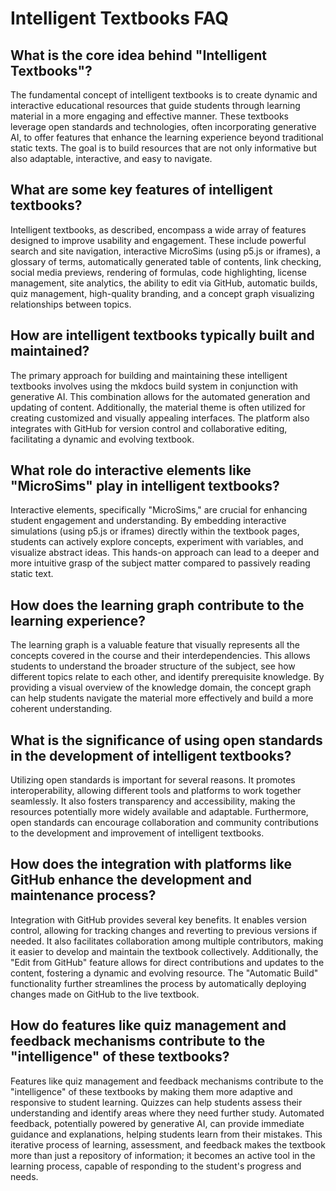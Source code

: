 # Intelligent Textbooks FAQ

<!-- Summary Created by Google NotebookLM after
just giving it the URL of the book.  Amazing! -->

## What is the core idea behind "Intelligent Textbooks"?

The fundamental concept of intelligent textbooks is to create dynamic and interactive educational resources that guide students through learning material in a more engaging and effective manner. These textbooks leverage open standards and technologies, often incorporating generative AI, to offer features that enhance the learning experience beyond traditional static texts. The goal is to build resources that are not only informative but also adaptable, interactive, and easy to navigate.

## What are some key features of intelligent textbooks?

Intelligent textbooks, as described, encompass a wide array of features designed to improve usability and engagement. These include powerful search and site navigation, interactive MicroSims (using p5.js or iframes), a glossary of terms, automatically generated table of contents, link checking, social media previews, rendering of formulas, code highlighting, license management, site analytics, the ability to edit via GitHub, automatic builds, quiz management, high-quality branding, and a concept graph visualizing relationships between topics.

## How are intelligent textbooks typically built and maintained?

The primary approach for building and maintaining these intelligent textbooks involves using the mkdocs build system in conjunction with generative AI. This combination allows for the automated generation and updating of content. Additionally, the material theme is often utilized for creating customized and visually appealing interfaces. The platform also integrates with GitHub for version control and collaborative editing, facilitating a dynamic and evolving textbook.

## What role do interactive elements like "MicroSims" play in intelligent textbooks?

Interactive elements, specifically "MicroSims," are crucial for enhancing student engagement and understanding. By embedding interactive simulations (using p5.js or iframes) directly within the textbook pages, students can actively explore concepts, experiment with variables, and visualize abstract ideas. This hands-on approach can lead to a deeper and more intuitive grasp of the subject matter compared to passively reading static text.

## How does the learning graph contribute to the learning experience?

The learning graph is a valuable feature that visually represents all the concepts covered in the course and their interdependencies. This allows students to understand the broader structure of the subject, see how different topics relate to each other, and identify prerequisite knowledge. By providing a visual overview of the knowledge domain, the concept graph can help students navigate the material more effectively and build a more coherent understanding.

## What is the significance of using open standards in the development of intelligent textbooks?

Utilizing open standards is important for several reasons. It promotes interoperability, allowing different tools and platforms to work together seamlessly. It also fosters transparency and accessibility, making the resources potentially more widely available and adaptable. Furthermore, open standards can encourage collaboration and community contributions to the development and improvement of intelligent textbooks.

## How does the integration with platforms like GitHub enhance the development and maintenance process?

Integration with GitHub provides several key benefits. It enables version control, allowing for tracking changes and reverting to previous versions if needed. It also facilitates collaboration among multiple contributors, making it easier to develop and maintain the textbook collectively. Additionally, the "Edit from GitHub" feature allows for direct contributions and updates to the content, fostering a dynamic and evolving resource. The "Automatic Build" functionality further streamlines the process by automatically deploying changes made on GitHub to the live textbook.

## How do features like quiz management and feedback mechanisms contribute to the "intelligence" of these textbooks?
Features like quiz management and feedback mechanisms contribute to the "intelligence" of these textbooks by making them more adaptive and responsive to student learning. Quizzes can help students assess their understanding and identify areas where they need further study. Automated feedback, potentially powered by generative AI, can provide immediate guidance and explanations, helping students learn from their mistakes. This iterative process of learning, assessment, and feedback makes the textbook more than just a repository of information; it becomes an active tool in the learning process, capable of responding to the student's progress and needs.
